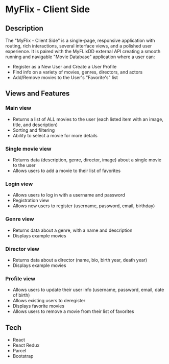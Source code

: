 # MyFlix - Client Side

## Description

The "MyFlix - Client Side" is a single-page, responsive application with routing, rich interactions, several interface
views, and a polished user experience. It is paired with the MyFLixDD external API creating a smooth running and navigable "Movie Database" application where a user can:
 
* Register as a New User and Create a User Profile
* Find info on a variety of movies, genres, directors, and actors
* Add/Remove movies to the User's "Favorite's" list

## Views and Features

### Main view
* Returns a list of ALL movies to the user (each listed item with an image, title, and description)
* Sorting and filtering
* Ability to select a movie for more details
### Single movie view
* Returns data (description, genre, director, image) about a single movie to the user
* Allows users to add a movie to their list of favorites
### Login view
* Allows users to log in with a username and password
* Registration view
* Allows new users to register (username, password, email, birthday)
### Genre view
* Returns data about a genre, with a name and description
* Displays example movies
### Director view
* Returns data about a director (name, bio, birth year, death year)
* Displays example movies
### Profile view
* Allows users to update their user info (username, password, email, date of birth)
* Allows existing users to deregister
* Displays favorite movies
* Allows users to remove a movie from their list of favorites

## Tech
* React
* React Redux
* Parcel
* Bootstrap
